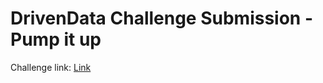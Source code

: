 # DrivenData Challenge Submission - Pump it up

Challenge link: [Link](https://www.drivendata.org/competitions/7/pump-it-up-data-mining-the-water-table/page/23/)
